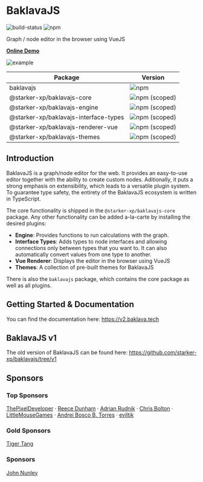 # BaklavaJS

![build-status](https://github.com/starker-xp/baklavajs/actions/workflows/build.yml/badge.svg)
![npm](https://img.shields.io/npm/v/baklavajs.svg)

Graph / node editor in the browser using VueJS

**[Online Demo](https://codesandbox.io/s/baklavajs-v2-example-zpfkec?file=/src/App.vue)**

![example](docs/example.png)

| Package                               | Version                                                                                                   |
| ------------------------------------- | --------------------------------------------------------------------------------------------------------- |
| baklavajs                             | ![npm](https://img.shields.io/npm/v/baklavajs.svg?style=flat-square)                                      |
| @starker-xp/baklavajs-core            | ![npm (scoped)](https://img.shields.io/npm/v/@starker-xp/baklavajs-core.svg?style=flat-square)            |
| @starker-xp/baklavajs-engine          | ![npm (scoped)](https://img.shields.io/npm/v/@starker-xp/baklavajs-engine.svg?style=flat-square)          |
| @starker-xp/baklavajs-interface-types | ![npm (scoped)](https://img.shields.io/npm/v/@starker-xp/baklavajs-interface-types.svg?style=flat-square) |
| @starker-xp/baklavajs-renderer-vue    | ![npm (scoped)](https://img.shields.io/npm/v/@starker-xp/baklavajs-renderer-vue.svg?style=flat-square)    |
| @starker-xp/baklavajs-themes          | ![npm (scoped)](https://img.shields.io/npm/v/@starker-xp/baklavajs-themes.svg?style=flat-square)          |

## Introduction

BaklavaJS is a graph/node editor for the web. It provides an easy-to-use editor together with the ability to create custom nodes. Aditionally, it puts a strong emphasis on extensibility, which leads to a versatile plugin system.
To guarantee type safety, the entirety of the BaklavaJS ecosystem is written in TypeScript.

The core functionality is shipped in the `@starker-xp/baklavajs-core` package. Any other functionality can be added a-la-carte by installing the desired plugins:

-   **Engine**: Provides functions to run calculations with the graph.
-   **Interface Types**: Adds types to node interfaces and allowing connections only between types that you want to. It can also automatically convert values from one type to another.
-   **Vue Renderer**: Displays the editor in the browser using VueJS
-   **Themes**: A collection of pre-built themes for BaklavaJS

There is also the `baklavajs` package, which contains the core package as well as all plugins.

## Getting Started & Documentation

You can find the documentation here: https://v2.baklava.tech

## BaklavaJS v1

The old version of BaklavaJS can be found here: https://github.com/starker-xp/baklavajs/tree/v1

## Sponsors

### Top Sponsors

<a href="https://github.com/ThePixelDeveloper">ThePixelDeveloper</a>&nbsp;&middot;
<a href="https://github.com/RDIL">Reece Dunham</a>&nbsp;&middot;
<a href="https://github.com/adrianrudnik">Adrian Rudnik</a>&nbsp;&middot;
<a href="https://github.com/yochrisbolton">Chris Bolton</a>&nbsp;&middot;
<a href="https://github.com/LittleMouseGames">LittleMouseGames</a>&nbsp;&middot;
<a href="https://github.com/andreibosco">Andrei Bosco B. Torres</a>&nbsp;&middot;
<a href="https://github.com/eviltik">eviltik</a>

### Gold Sponsors

<a href="https://github.com/TigerHix">Tiger Tang</a>

### Sponsors

<a href="https://github.com/notgull">John Nunley</a>
